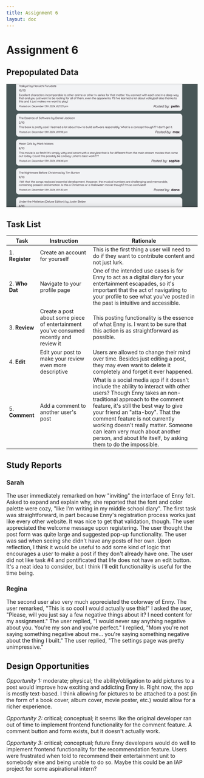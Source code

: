 ```yaml
---
title: Assignment 6
layout: doc
---
```


# Assignment 6


## Prepopulated Data

<img src="./media/enny_user_data.jpg"/>


## Task List

| Task          | Instruction   | Rationale     |
| ------------- | ------------- | ------------- |
| 1. **Register** | Create an account for yourself | This is the first thing a user will need to do if they want to contribute content and not just lurk. |
| 2. **Who Dat** | Navigate to your profile page | One of the intended use cases is for Enny to act as a digital diary for your entertainment escapades, so it's important that the act of navigating to your profile to see what you've posted in the past is intuitive and accessible. |
| 3. **Review** | Create a post about some piece of entertainment you've consumed recently and review it | This posting functionality is the essence of what Enny is. I want to be sure that this action is as straightforward as possible. |
| 4. **Edit** | Edit your post to make your review even more descriptive | Users are allowed to change their mind over time. Besides just editing a post, they may even want to delete it completely and forget it ever happened. |
| 5. **Comment** | Add a comment to another user's post | What is a social media app if it doesn't include the ability to interact with other users? Though Enny takes an non-traditional approach to the comment feature, it's still the best way to give your friend an "atta-boy". That the comment feature is not currently working doesn't really matter. Someone can learn very much about another person, and about life itself, by asking them to do the impossible. |





## Study Reports


### Sarah  

The user immediately remarked on how "inviting" the interface of Enny felt. Asked to expand and explain why, she reported that the font and color palette were cozy, "like I'm writing in my middle school diary". The first task was straightforward, in part because Enny's registration process works just like every other website. It was nice to get that validation, though. The user appreciated the welcome message upon registering. The user thought the post form was quite large and suggested pop-up functionality. The user was sad when seeing she didn't have any posts of her own. Upon reflection, I think it would be useful to add some kind of logic that encourages a user to make a post if they don't already have one. The user did not like task #4 and pontificated that life does not have an edit button. It's a neat idea to consider, but I think I'll edit functionality is useful for the time being. 


### Regina

The second user also very much appreciated the colorway of Enny. The user remarked, "This is so cool I would actually use this!" I asked the user, "Please, will you just say a few negative things about it? I need content for my assignment." The user replied, "I would never say anything negative about you. You're my son and you're perfect." I replied, "Mom you're not saying something negative about me... you're saying something negative about the thing I built." The user replied, "The settings page was pretty unimpressive."


## Design Opportunities

*Opportunity 1:*  moderate; physical; the ability/obligation to add pictures to a post would improve how exciting and addicting Enny is. Right now, the app is mostly text-based. I think allowing for pictures to be attached to a post (in the form of a book cover, album cover, movie poster, etc.) would allow for a richer experience.

*Opportunity 2:*  critical; conceptual; it seems like the original developer ran out of time to implement frontend functionality for the comment feature. A comment button and form exists, but it doesn't actually work.  

*Opportunity 3:*  critical; conceptual; future Enny developers would do well to implement frontend functionality for the recommendation feature. Users were frustrated when told to recommend their entertainment unit to somebody else and being unable to do so. Maybe this could be an IAP project for some aspirational intern?